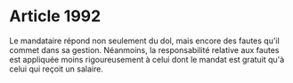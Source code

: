 # Article 1992

Le mandataire répond non seulement du dol, mais encore des fautes qu'il commet dans sa gestion.   Néanmoins, la responsabilité relative aux fautes est appliquée moins rigoureusement à celui dont le mandat est gratuit qu'à celui qui reçoit un salaire.